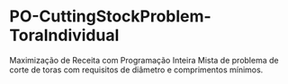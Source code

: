# PO-CuttingStockProblem-ToraIndividual
Maximização de Receita com Programação Inteira Mista de problema de corte de toras com requisitos de diâmetro e comprimentos mínimos.
